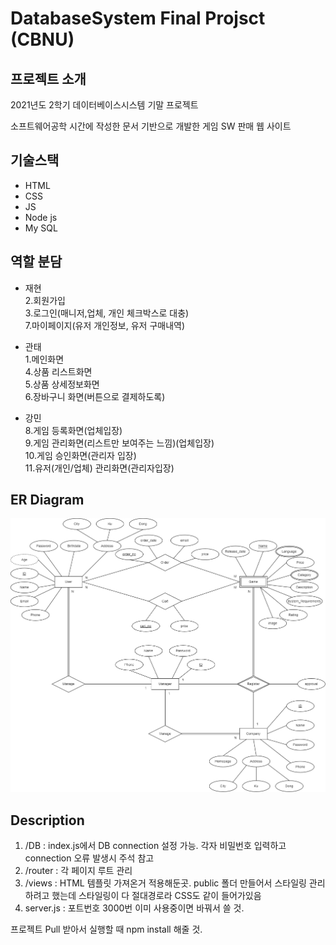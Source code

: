 # DatabaseSystem Final Projsct (CBNU)
## 프로젝트 소개
2021년도 2학기 데이터베이스시스템 기말 프로젝트

소프트웨어공학 시간에 작성한 문서 기반으로 개발한 게임 SW 판매 웹 사이트


## 기술스택
- HTML
- CSS
- JS
- Node js
- My SQL

## 역할 분담
- 재현<br>
2.회원가입<br>
3.로그인(매니저,업체, 개인 체크박스로 대충)<br>
7.마이페이지(유저 개인정보, 유저 구매내역)

- 관태<br>
1.메인화면<br>
4.상품 리스트화면<br>
5.상품 상세정보화면<br>
6.장바구니 화면(버튼으로 결제하도록)

- 강민<br>
8.게임 등록화면(업체입장)<br>
9.게임 관리화면(리스트만 보여주는 느낌)(업체입장)<br>
10.게임 승인화면(관리자 입장)<br>
11.유저(개인/업체) 관리화면(관리자입장)

## ER Diagram
![ER_Diagram](./docs/ER_Diagram.png)

## Description 
1. /DB : index.js에서 DB connection 설정 가능. 각자 비밀번호 입력하고 connection 오류 발생시 주석 참고
2. /router : 각 페이지 루트 관리
3. /views : HTML 템플릿 가져온거 적용해둔곳. public 폴더 만들어서 스타일링 관리하려고 했는데 스타일링이 다 절대경로라 CSS도 같이 들어가있음
4. server.js : 포트번호 3000번 이미 사용중이면 바꿔서 쓸 것.

프로젝트 Pull 받아서 실행할 때 npm install 해줄 것.
